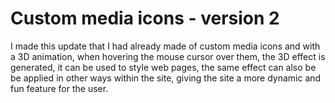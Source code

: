 # Custom media icons - version 2
 I made this update that I had already made of custom media icons and with a 3D animation, when hovering the mouse cursor over them, the 3D effect is generated, it can be used to style web pages, the same effect can also be be applied in other ways within the site, giving the site a more dynamic and fun feature for the user.
